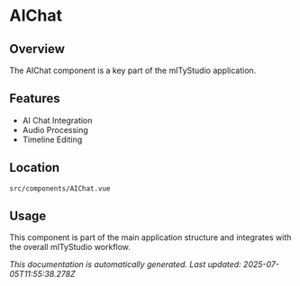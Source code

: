 # AIChat

## Overview

The AIChat component is a key part of the mITyStudio application.

## Features

- AI Chat Integration
- Audio Processing
- Timeline Editing

## Location

`src/components/AIChat.vue`

## Usage

This component is part of the main application structure and integrates with the overall mITyStudio workflow.

*This documentation is automatically generated. Last updated: 2025-07-05T11:55:38.278Z*
